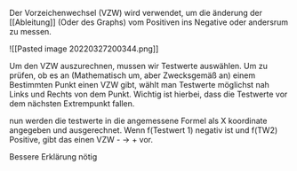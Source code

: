 Der Vorzeichenwechsel (VZW) wird verwendet, um die änderung der [[Ableitung]] (Oder des Graphs) vom Positiven ins Negative oder andersrum zu messen. 

![[Pasted image 20220327200344.png]]

Um den VZW auszurechnen, mussen wir Testwerte auswählen. 
Um zu prüfen, ob es an (Mathematisch um, aber Zwecksgemäß an) einem Bestimmten Punkt einen VZW gibt, wählt man Testwerte möglichst nah Links und Rechts von dem Punkt. 
Wichtig ist hierbei, dass die Testwerte vor dem nächsten Extrempunkt fallen.

nun werden die testwerte in die angemessene Formel als X koordinate angegeben und ausgerechnet.
Wenn f(Testwert 1) negativ ist und f(TW2) Positive, gibt das einen VZW - -> + vor.

Bessere Erklärung nötig